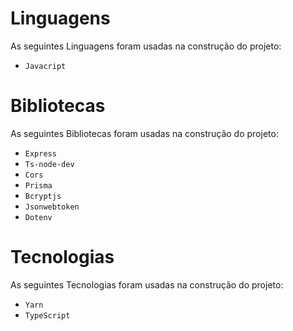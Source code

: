 # Linguagens 
As seguintes Linguagens foram usadas na construção do projeto:

- `Javacript`

# Bibliotecas 
As seguintes Bibliotecas foram usadas na construção do projeto:

- `Express`
- `Ts-node-dev`
- `Cors`
- `Prisma`
- `Bcryptjs`
- `Jsonwebtoken`
- `Dotenv`
    
# Tecnologias 
As seguintes Tecnologias foram usadas na construção do projeto:

- `Yarn`
- `TypeScript`

